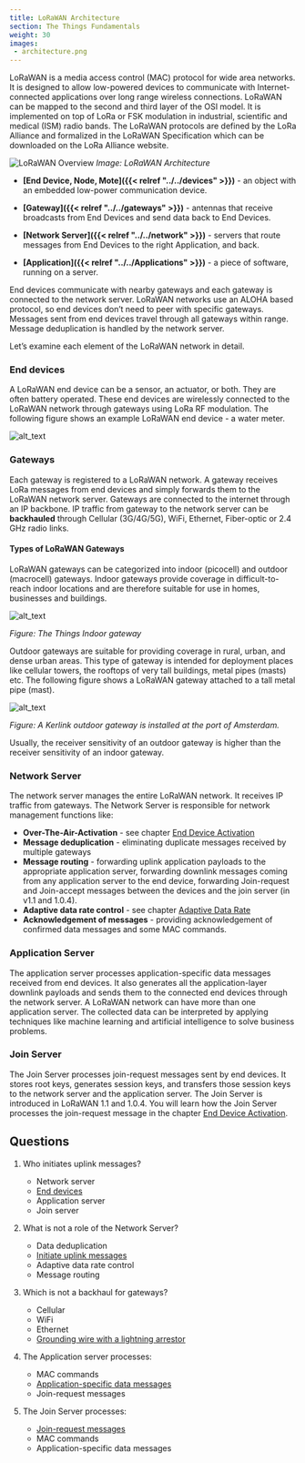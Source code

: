 ```yaml
---
title: LoRaWAN Architecture
section: The Things Fundamentals
weight: 30
images:
 - architecture.png
---
```


LoRaWAN is a media access control (MAC) protocol for wide area networks. It is designed to allow low-powered devices to communicate with Internet-connected applications over long range wireless connections. LoRaWAN can be mapped to the second and third layer of the OSI model. It is implemented on top of LoRa or FSK modulation in industrial, scientific and medical (ISM) radio bands. The LoRaWAN protocols are defined by the LoRa Alliance and formalized in the LoRaWAN Specification which can be downloaded on the LoRa Alliance website.

![LoRaWAN Overview](architecture.png)
*Image: LoRaWAN Architecture*

* **[End Device, Node, Mote]({{< relref "../../devices" >}})** - an object with an embedded low-power communication device.

* **[Gateway]({{< relref "../../gateways" >}})** - antennas that receive broadcasts from End Devices and send data back to End Devices.

* **[Network Server]({{< relref "../../network" >}})** - servers that route messages from End Devices to the right Application, and back.

* **[Application]({{< relref "../../Applications" >}})** - a piece of software, running on a server.

End devices communicate with nearby gateways and each gateway is connected to the network server. LoRaWAN networks use an ALOHA based protocol, so end devices don’t need to peer with specific gateways. Messages sent from end devices travel through all gateways within range. Message deduplication is handled by the network server.

Let’s examine each element of the LoRaWAN network in detail.

### End devices

A LoRaWAN end device can be a sensor, an actuator, or both. They are often battery operated. These end devices are wirelessly connected to the LoRaWAN network through gateways using LoRa RF modulation. The following figure shows an example LoRaWAN end device - a water meter.

![alt_text](end-node.png "End-node")

### Gateways

Each gateway is registered to a LoRaWAN network. A gateway receives LoRa messages from end devices and simply forwards them to the LoRaWAN network server. Gateways are connected to the internet through an IP backbone. IP traffic from gateway to the network server can be **backhauled** through Cellular (3G/4G/5G), WiFi, Ethernet, Fiber-optic or 2.4 GHz radio links. 

#### Types of LoRaWAN Gateways

LoRaWAN gateways can be categorized into indoor (picocell) and outdoor (macrocell) gateways. Indoor gateways provide coverage in difficult-to-reach indoor locations and are therefore suitable for use in homes, businesses and buildings. 

![alt_text](ttig.jpg "The Things Indoor Gateway")

_Figure: The Things Indoor gateway_

Outdoor gateways are suitable for providing coverage in rural, urban, and dense urban areas. This type of gateway is intended for deployment places like cellular towers, the rooftops of very tall buildings, metal pipes (masts) etc. The following figure shows a LoRaWAN gateway attached to a tall metal pipe (mast).

![alt_text](kerlink-outdoor.jpeg "Kerlink outdoor gateway")


_Figure: A Kerlink outdoor gateway is installed at the port of Amsterdam._

Usually, the receiver sensitivity of an outdoor gateway is higher than the receiver sensitivity of an indoor gateway.

### Network Server

The network server manages the entire LoRaWAN network. It receives IP traffic from gateways. The Network Server is responsible for network management functions like:

*   **Over-The-Air-Activation** - see chapter [End Device Activation](../end-device-activation)
*   **Message deduplication** - eliminating duplicate messages received by multiple gateways
*   **Message routing** - forwarding uplink application payloads to the appropriate application server, forwarding downlink messages coming from any application server to the end device, forwarding Join-request and Join-accept messages between the devices and the join server (in v1.1 and 1.0.4).
*   **Adaptive data rate control** - see chapter [Adaptive Data Rate](../adaptive-data-rate)
*   **Acknowledgement of messages** - providing acknowledgement of confirmed data messages and some MAC commands.

### Application Server

The application server processes application-specific data messages received from end devices. It also generates all the application-layer downlink payloads and sends them to the connected end devices through the network server. A LoRaWAN network can have more than one application server. The collected data can be interpreted by applying techniques like machine learning and artificial intelligence to solve business problems.

### Join Server

The Join Server processes join-request messages sent by end devices. It stores root keys, generates session keys, and transfers those session keys to the network server and the application server. The Join Server is introduced in LoRaWAN 1.1 and 1.0.4. You will learn how the Join Server processes the join-request message in the chapter [End Device Activation](../end-device-activation).

## Questions 

1. Who initiates uplink messages?
   - Network server
   - <span style="text-decoration:underline;">End devices</span>
   - Application server
   - Join server
   
   
2. What is not a role of the Network Server?
   - Data deduplication
   - <span style="text-decoration:underline;">Initiate uplink messages</span>
   - Adaptive data rate control
   - Message routing
   
   
3. Which is not a backhaul for gateways?
   - Cellular
   - WiFi
   - Ethernet
   - <span style="text-decoration:underline;">Grounding wire with a lightning arrestor</span>
   
   
4. The Application server processes:
   - MAC commands
   - <span style="text-decoration:underline;">Application-specific data messages</span>
   - Join-request messages
   
   
5. The Join Server processes:
    - <span style="text-decoration:underline;">Join-request messages</span>
    - MAC commands
    - Application-specific data messages
